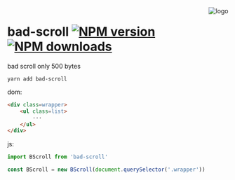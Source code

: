 <img src="https://ws1.sinaimg.cn/large/0065Zy9egy1fxv1iiptwfj308c023glx.jpg" alt="logo" align="right" />

# bad-scroll  [![NPM version](https://img.shields.io/npm/v/eplayer.svg?style=flat-square)](https://npmjs.com/package/bad-scroll)  [![NPM downloads](https://img.shields.io/npm/dm/eplayer.svg?style=flat-square)](https://npmjs.com/package/bad-scroll)
bad scroll only 500 bytes

```shell
yarn add bad-scroll
```
dom:
```html
<div class=wrapper>
    <ul class=list>
        ···
    </ul>
</div>
```

js:
```javascript
import BScroll from 'bad-scroll'

const BScroll = new BScroll(document.querySelector('.wrapper'))
```


